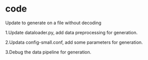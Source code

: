 # code
Update to generate on a file without decoding

1.Update dataloader.py, add data preprocessing for generation.

2.Updata config-small.conf, add some parameters for generation.

3.Debug the data pipeline for generation.
